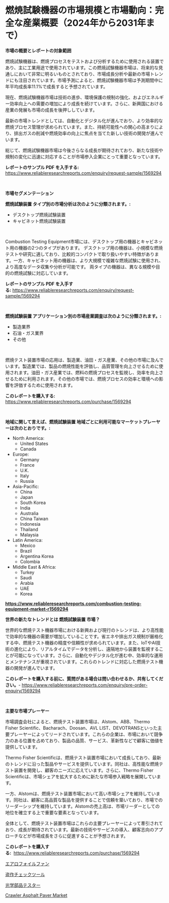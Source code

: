 <p><h1>燃焼試験機器の市場規模と市場動向：完全な産業概要（2024年から2031年まで）</h1></p><p><strong>市場の概要とレポートの対象範囲</strong></p>
<p><p>燃焼試験機器は、燃焼プロセスをテストおよび分析するために使用される装置であり、主に工業用途で使用されています。この燃焼試験機器市場は、将来的な見通しにおいて非常に明るいものとされており、市場成長分析や最新の市場トレンドにも注目されています。市場予測によると、燃焼試験機器市場は予測期間中に年平均成長率11.1%で成長すると予想されています。</p><p>現在、燃焼試験機器市場は技術の進歩、環境保護の規制の強化、およびエネルギー効率向上への需要の増加により成長を続けています。さらに、新興国における産業の発展も市場の成長を後押ししています。</p><p>最新の市場トレンドとしては、自動化とデジタル化が進んでおり、より効率的な燃焼プロセス管理が求められています。また、持続可能性への関心の高まりにより、排出ガスの削減や燃焼効率の向上に焦点を当てた新しい技術の開発が進んでいます。</p><p>総じて、燃焼試験機器市場は今後さらなる成長が期待されており、新たな技術や規制の変化に迅速に対応することが市場参入企業にとって重要となっています。</p></p>
<p><strong>レポートのサンプル PDF を入手する:</strong> <a href="https://www.reliableresearchreports.com/enquiry/request-sample/1569294">https://www.reliableresearchreports.com/enquiry/request-sample/1569294</a></p>
<p>&nbsp;</p>
<p><strong>市場セグメンテーション</strong></p>
<p><strong>燃焼試験装置 タイプ別の市場分析は次のように分類されます。:</strong></p>
<p><ul><li>デスクトップ燃焼試験装置</li><li>キャビネット燃焼試験装置</li></ul></p>
<p>&nbsp;</p>
<p><p>Combustion Testing Equipment市場には、デスクトップ用の機器とキャビネット用の機器の2つのタイプがあります。 デスクトップ用の機器は、小規模な燃焼テストや研究に適しており、比較的コンパクトで取り扱いやすい特徴があります。一方、キャビネット用の機器は、より大規模で複雑な燃焼試験に使用され、より高度なデータ収集や分析が可能です。 両タイプの機器は、異なる規模や目的の燃焼試験に対応しています。</p></p>
<p><strong>レポートのサンプル PDF を入手する:</strong>&nbsp;<a href="https://www.reliableresearchreports.com/enquiry/request-sample/1569294">https://www.reliableresearchreports.com/enquiry/request-sample/1569294</a></p>
<p>&nbsp;</p>
<p><strong> 燃焼試験装置 アプリケーション別の市場産業調査は次のように分類されます。:</strong></p>
<p><ul><li>製造業界</li><li>石油・ガス業界</li><li>その他</li></ul></p>
<p>&nbsp;</p>
<p><p>燃焼テスト装置市場の応用は、製造業、油田・ガス産業、その他の市場に及んでいます。製造業では、製品の燃焼性能を評価し、品質管理を向上させるために使用されます。油田・ガス産業では、燃料の燃焼プロセスを監視し、効率を向上させるために利用されます。その他の市場では、燃焼プロセスの効率と環境への影響を評価するために使用されます。</p></p>
<p><strong>このレポートを購入する:</strong>&nbsp; <a href="https://www.reliableresearchreports.com/purchase/1569294">https://www.reliableresearchreports.com/purchase/1569294</a></p>
<p>&nbsp;</p>
<p><strong>地域に関して言えば、燃焼試験装置 地域ごとに利用可能なマーケットプレーヤーは次のとおりです。:</strong></p>
<p><ul>
    <li>
        North America:
        <ul>
            <li>United States</li>
            <li>Canada</li>
        </ul>
    </li>
    <li>
        Europe:
        <ul>
            <li>Germany</li>
            <li>France</li>
            <li>U.K.</li>
            <li>Italy</li>
            <li>Russia</li>
        </ul>
    </li>
    <li>
        Asia-Pacific:
        <ul>
            <li>China</li>
            <li>Japan</li>
            <li>South Korea</li>
            <li>India</li>
            <li>Australia</li>
            <li>China Taiwan</li>
            <li>Indonesia</li>
            <li>Thailand</li>
            <li>Malaysia</li>
        </ul>
    </li>
    <li>
        Latin America:
        <ul>
            <li>Mexico</li>
            <li>Brazil</li>
            <li>Argentina Korea</li>
            <li>Colombia</li>
        </ul>
    </li>
    <li>
        Middle East & Africa:
        <ul>
            <li>Turkey</li>
            <li>Saudi</li>
            <li>Arabia</li>
            <li>UAE</li>
            <li>Korea</li>
        </ul>
    </li>
    </ul></p>
<p><strong><a href="https://www.reliableresearchreports.com/combustion-testing-equipment-market-r1569294">https://www.reliableresearchreports.com/combustion-testing-equipment-market-r1569294</a></strong>&nbsp;</p>
<p><strong>世界の新たなトレンドとは 燃焼試験装置 市場？</strong></p>
<p><p>世界的な燃焼テスト機器市場における新興および現行のトレンドは、より高性能で効率的な機器の需要が増加していることです。省エネや排出ガス規制が厳格化する中、燃焼テスト機器の精度や信頼性が求められています。また、IoTやAI技術の進化により、リアルタイムでデータを分析し、遠隔地から装置を監視することが可能になっています。さらに、自動化やデジタル化が進む中、効率的な運用とメンテナンスが重視されています。これらのトレンドに対応した燃焼テスト機器の開発が進んでいます。</p></p>
<p><strong>このレポートを購入する前に、質問がある場合は問い合わせるか、共有してください。</strong>- <a href="https://www.reliableresearchreports.com/enquiry/pre-order-enquiry/1569294">https://www.reliableresearchreports.com/enquiry/pre-order-enquiry/1569294</a></p>
<p>&nbsp;</p>
<p><strong>主要な市場プレーヤー</strong></p>
<p><p>市場調査会社によると、燃焼テスト装置市場は、Alstom、ABB、Thermo Fisher Scientific、Bacharach、Doosan、AVL LIST、DEVOTRANSといった主要プレーヤーによってリードされています。これらの企業は、市場において競争力のある位置を占めており、製品の品質、サービス、革新性などで顧客に価値を提供しています。</p><p>Thermo Fisher Scientificは、燃焼テスト装置市場において成長しており、最新のトレンドに沿った製品やサービスを提供しています。同社は、高性能な燃焼テスト装置を開発し、顧客のニーズに応えています。さらに、Thermo Fisher Scientificは、市場シェアを拡大するために新たな市場参入戦略を展開しています。</p><p>一方、Alstomは、燃焼テスト装置市場において高い市場シェアを維持しています。同社は、顧客に高品質な製品を提供することで信頼を築いており、市場でのリーダーシップを維持しています。Alstomの売上高は、市場リーダーとしての地位を確立する上で重要な要素となっています。</p><p>全体として、燃焼テスト装置市場はこれらの主要プレーヤーによって牽引されており、成長が期待されています。最新の技術やサービスの導入、顧客志向のアプローチなどが市場成長をさらに促進することが予想されます。</p></p>
<p><strong>このレポートを購入する:</strong>&nbsp;&nbsp;<a href="https://www.reliableresearchreports.com/purchase/1569294">https://www.reliableresearchreports.com/purchase/1569294</a></p>
<p><p><a href="https://medium.com/@michaelerde565/%E3%82%A8%E3%82%A2%E3%83%AD%E3%83%95%E3%82%A9%E3%82%A4%E3%83%AB%E3%83%95%E3%82%A1%E3%83%B3%E5%B8%82%E5%A0%B4%E3%81%AE%E8%A6%8F%E6%A8%A1-cagr-%E3%83%88%E3%83%AC%E3%83%B3%E3%83%89%E3%81%AF2024%E5%B9%B4%E3%81%8B%E3%82%892030%E5%B9%B4%E3%81%AB%E3%81%8B%E3%81%91%E3%81%A6%E3%81%A7%E3%81%99-660aa534b74a">エアロフォイルファン</a></p><p><a href="https://medium.com/@isabeleterson7845/%E3%83%97%E3%83%A9%E3%82%AE%E3%82%A2%E3%83%AA%E3%82%BA%E3%83%A0%E3%83%81%E3%82%A7%E3%83%83%E3%82%AB%E3%83%BC%E3%83%84%E3%83%BC%E3%83%AB%E5%B8%82%E5%A0%B4%E3%81%AE%E8%A6%8F%E6%A8%A1%E3%81%AF-%E4%B8%96%E7%95%8C%E7%94%A3%E6%A5%AD%E3%81%AB%E3%81%8A%E3%81%91%E3%82%8B%E6%9C%80%E9%81%A9%E3%81%AA%E3%83%9E%E3%83%BC%E3%82%B1%E3%83%86%E3%82%A3%E3%83%B3%E3%82%B0%E3%83%81%E3%83%A3%E3%83%8D%E3%83%AB%E3%82%92%E6%98%8E%E3%82%89%E3%81%8B%E3%81%AB%E3%81%97%E3%81%BE%E3%81%99-e1d389a0d8d9">盗作チェックツール</a></p><p><a href="https://github.com/one-cool-chick/Market-Research-Report-List-1/blob/main/723208227956.md">光学部品テスター</a></p><p><a href="https://github.com/dimitrishawkinswaynenp91rgz/Market-Research-Report-List-2/blob/main/crawler-asphalt-paver-market.md">Crawler Asphalt Paver Market</a></p></p>